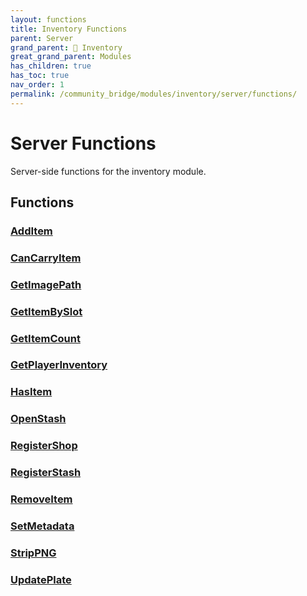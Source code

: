 ```yaml
---
layout: functions
title: Inventory Functions
parent: Server
grand_parent: 🎒 Inventory
great_grand_parent: Modules
has_children: true
has_toc: true
nav_order: 1
permalink: /community_bridge/modules/inventory/server/functions/
---
```


# Server Functions
Server-side functions for the inventory module.

## Functions

### [AddItem](AddItem)
### [CanCarryItem](CanCarryItem)
### [GetImagePath](GetImagePath)
### [GetItemBySlot](GetItemBySlot)
### [GetItemCount](GetItemCount)
### [GetPlayerInventory](GetPlayerInventory)
### [HasItem](HasItem)
### [OpenStash](OpenStash)
### [RegisterShop](RegisterShop)
### [RegisterStash](RegisterStash)
### [RemoveItem](RemoveItem)
### [SetMetadata](SetMetadata)
### [StripPNG](StripPNG)
### [UpdatePlate](UpdatePlate)
